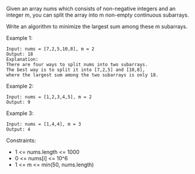 Given an array nums which consists of non-negative integers and an integer m, you can split the array into m non-empty continuous subarrays.

Write an algorithm to minimize the largest sum among these m subarrays.

 

Example 1:
```
Input: nums = [7,2,5,10,8], m = 2
Output: 18
Explanation:
There are four ways to split nums into two subarrays.
The best way is to split it into [7,2,5] and [10,8],
where the largest sum among the two subarrays is only 18.
```

Example 2:
```
Input: nums = [1,2,3,4,5], m = 2
Output: 9
```

Example 3:
```
Input: nums = [1,4,4], m = 3
Output: 4
```

Constraints:

- 1 <= nums.length <= 1000
- 0 <= nums[i] <= 10^6
- 1 <= m <= min(50, nums.length)